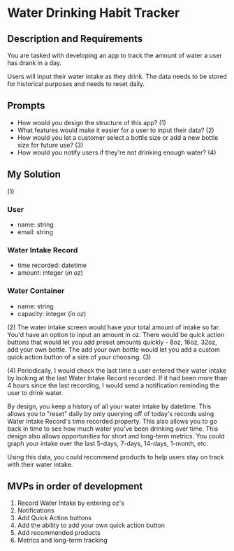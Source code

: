 # Water Drinking Habit Tracker

## Description and Requirements
You are tasked with developing an app to track the amount of water a user has drank in a day.

Users will input their water intake as they drink. The data needs to be stored for historical purposes and needs to reset daily.

## Prompts
* How would you design the structure of this app? (1)
* What features would make it easier for a user to input their data? (2)
* How would you let a customer select a bottle size or add a new bottle size for future use? (3)
* How would you notify users if they're not drinking enough water? (4)

## My Solution

(1)
### User
* name: string
* email: string

### Water Intake Record
* time recorded: datetime
* amount: integer (_in oz_)

### Water Container
* name: string
* capacity: integer (_in oz_)


(2) The water intake screen would have your total amount of intake so far. You'd have an option to input an amount in oz. There would be quick action buttons that would let you add preset amounts quickly - 8oz, 16oz, 32oz, add your own bottle. The add your own bottle would let you add a custom quick action button of a size of your choosing. (3)

(4) Periodically, I would check the last time a user entered their water intake by looking at the last Water Intake Record recorded. If it had been more than 4 hours since the last recording, I would send a notification reminding the user to drink water.

By design, you keep a history of all your water intake by datetime. This allows you to "reset" daily by only querying off of today's records using Water Intake Record's time recorded property. This also allows you to go back in time to see how much water you've been drinking over time. This design also allows opportunities for short and long-term metrics. You could graph your intake over the last 5-days, 7-days, 14-days, 1-month, etc. 

Using this data, you could recommend products to help users stay on track with their water intake. 

## MVPs in order of development
1. Record Water Intake by entering oz's
2. Notifications
3. Add Quick Action buttons
4. Add the ability to add your own quick action button
5. Add recommended products
6. Metrics and long-term tracking



